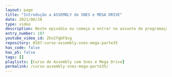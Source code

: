 ```yaml
---
layout: page
title: "Introdução a ASSEMBLY de SNES e MEGA DRIVE"
date: 2021/06/28
type: video
description: Neste episódio eu começo a entrar no assunto de programação em assembly introduzindo mais informações sobre instruções, modos de endereçamento e sobre o esquema geral de como programação em assembly funciona.
entry_number: 187
youtube_video_id: Zkn2fgbFQvg
repository: 0187-curso-assembly-snes-mega-parte35
has_code: false
has_p5: false
tags: []
playlists: [Curso de Assembly com Snes e Mega Drive]
permalink: /curso-assembly-snes-mega-parte35/
---
```

